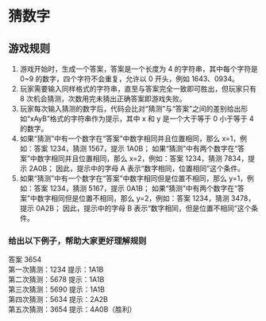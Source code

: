 # 猜数字

## 游戏规则

1. 游戏开始时，生成一个答案，答案是一个长度为 4 的字符串，其中每个字符是 0~9 的数字，四个字符不会重复，允许以 0 开头，例如 1643、0934。
2. 玩家需要输入同样格式的字符串，直至与答案完全一致即可胜出，但玩家只有 8 次机会猜测，次数用完未猜出正确答案即游戏失败。
3. 玩家每次输入猜测的数字后，代码会比对“猜测”与“答案”之间的差别给出形如“xAyB”格式的字符串作为提示，其中 x 和 y 是一个大于等于 0 小于等于 4 的数字。
4. 如果“猜测”中有一个数字在“答案”中数字相同并且位置相同，那么 x=1，例如：答案 1234，猜测 1567，提示 1A0B；
   如果“猜测”中有两个数字在“答案”中数字相同并且位置相同，那么 x=2，例如：答案 1234，猜测 7834，提示 2A0B；
   因此，提示中的字母 A 表示“数字相同，位置相同”这个条件。
5. 如果“猜测”中有一个数字在“答案”中数字相同但是位置不相同，那么 y=1，例如：答案 1234，猜测 5167，提示 0A1B；
   如果“猜测”中有两个数字在“答案”中数字相同但是位置不相同，那么 y=2，例如：答案 1234，猜测 3478，提示 0A2B；
   因此，提示中的字母 B 表示“数字相同，但是位置不相同”这个条件。

### 给出以下例子，帮助大家更好理解规则

答案 3654  
第一次猜测：1234 提示：1A1B  
第二次猜测：5678 提示：1A1B  
第三次猜测：5690 提示：1A1B  
第四次猜测：5634 提示：2A2B  
第五次猜测：3654 提示：4A0B（胜利）
